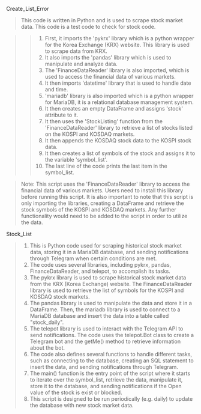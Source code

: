 Create_List_Error
>This code is written in Python and is used to scrape stock market data.
>This code is a test code to check for stock code.

>> 1. First, it imports the 'pykrx' library which is a python wrapper for the Korea Exchange (KRX) website. This library is used to scrape data from KRX.
>> 2. It also imports the 'pandas' library which is used to manipulate and analyze data.
>> 3. The 'FinanceDataReader' library is also imported, which is used to access the financial data of various markets.
>> 4. It then imports 'datetime' library that is used to handle date and time.
>> 5. 'mariadb' library is also imported which is a python wrapper for MariaDB, it is a relational database management system.
>> 6. It then creates an empty DataFrame and assigns 'stock' attribute to it.
>> 7. It then uses the 'StockListing' function from the 'FinanceDataReader' library to retrieve a list of stocks listed on the KOSPI and KOSDAQ markets.
>> 8. It then appends the KOSDAQ stock data to the KOSPI stock data.
>> 9. It then creates a list of symbols of the stock and assigns it to the variable 'symbol_list'.
>> 10. The last line of the code prints the last item in the symbol_list.

>Note: This script uses the 'FinanceDataReader' library to access the financial data of various markets. Users need to install this library before running this script. 
It is also important to note that this script is only importing the libraries, creating a DataFrame and retrieve the stock symbols of the KOSPI and KOSDAQ markets. Any further functionality would need to be added to the script in order to utilize the data.


Stock_List
> 1. This is Python code used for scraping historical stock market data, storing it in a MariaDB database, and sending notifications through Telegram when certain conditions are met.
> 2. The code uses several libraries, including pykrx, pandas, FinanceDataReader, and telepot, to accomplish its tasks.
> 3. The pykrx library is used to scrape historical stock market data from the KRX (Korea Exchange) website. The FinanceDataReader library is used to retrieve the list of symbols for the KOSPI and KOSDAQ stock markets.
> 4. The pandas library is used to manipulate the data and store it in a DataFrame. Then, the mariadb library is used to connect to a MariaDB database and insert the data into a table called "stock_daily".
> 5. The telepot library is used to interact with the Telegram API to send notifications. The code uses the telepot.Bot class to create a Telegram bot and the getMe() method to retrieve information about the bot.
> 6. The code also defines several functions to handle different tasks, such as connecting to the database, creating an SQL statement to insert the data, and sending notifications through Telegram.
> 7. The main() function is the entry point of the script where it starts to iterate over the symbol_list, retrieve the data, manipulate it, store it to the database, and sending notifications if the Open value of the stock is exist or blocked.
> 8. This script is designed to be run periodically (e.g. daily) to update the database with new stock market data.
